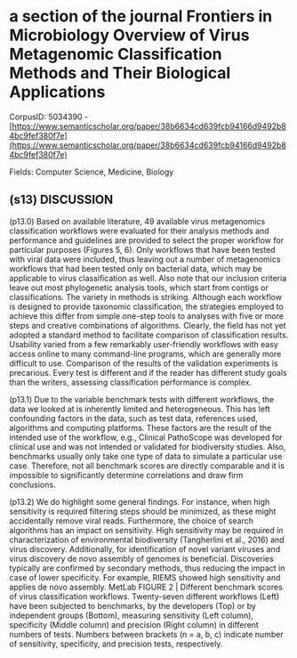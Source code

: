 # a section of the journal Frontiers in Microbiology Overview of Virus Metagenomic Classification Methods and Their Biological Applications

CorpusID: 5034390 - [https://www.semanticscholar.org/paper/38b6634cd639fcb94166d9492b84bc9fef380f7e](https://www.semanticscholar.org/paper/38b6634cd639fcb94166d9492b84bc9fef380f7e)

Fields: Computer Science, Medicine, Biology

## (s13) DISCUSSION
(p13.0) Based on available literature, 49 available virus metagenomics classification workflows were evaluated for their analysis methods and performance and guidelines are provided to select the proper workflow for particular purposes (Figures 5, 6). Only workflows that have been tested with viral data were included, thus leaving out a number of metagenomics workflows that had been tested only on bacterial data, which may be applicable to virus classification as well. Also note that our inclusion criteria leave out most phylogenetic analysis tools, which start from contigs or classifications. The variety in methods is striking. Although each workflow is designed to provide taxonomic classification, the strategies employed to achieve this differ from simple one-step tools to analyses with five or more steps and creative combinations of algorithms. Clearly, the field has not yet adopted a standard method to facilitate comparison of classification results. Usability varied from a few remarkably user-friendly workflows with easy access online to many command-line programs, which are generally more difficult to use. Comparison of the results of the validation experiments is precarious. Every test is different and if the reader has different study goals than the writers, assessing classification performance is complex.

(p13.1) Due to the variable benchmark tests with different workflows, the data we looked at is inherently limited and heterogeneous. This has left confounding factors in the data, such as test data, references used, algorithms and computing platforms. These factors are the result of the intended use of the workflow, e.g., Clinical PathoScope was developed for clinical use and was not intended or validated for biodiversity studies. Also, benchmarks usually only take one type of data to simulate a particular use case. Therefore, not all benchmark scores are directly comparable and it is impossible to significantly determine correlations and draw firm conclusions.

(p13.2) We do highlight some general findings. For instance, when high sensitivity is required filtering steps should be minimized, as these might accidentally remove viral reads. Furthermore, the choice of search algorithms has an impact on sensitivity. High sensitivity may be required in characterization of environmental biodiversity (Tangherlini et al., 2016) and virus discovery. Additionally, for identification of novel variant viruses and virus discovery de novo assembly of genomes is beneficial. Discoveries typically are confirmed by secondary methods, thus reducing the impact in case of lower specificity. For example, RIEMS showed high sensitivity and applies de novo assembly. MetLab FIGURE 2 | Different benchmark scores of virus classification workflows. Twenty-seven different workflows (Left) have been subjected to benchmarks, by the developers (Top) or by independent groups (Bottom), measuring sensitivity (Left column), specificity (Middle column) and precision (Right column) in different numbers of tests. Numbers between brackets (n = a, b, c) indicate number of sensitivity, specificity, and precision tests, respectively.
